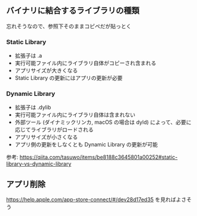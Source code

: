 ## バイナリに結合するライブラリの種類

忘れそうなので、参照下そのままコピペだが貼っとく

### Static Library

- 拡張子は .a
- 実行可能ファイル内にライブラリ自体がコピーされ含まれる
- アプリサイズが大きくなる
- Static Library の更新にはアプリの更新が必要

### Dynamic Library

- 拡張子は .dylib
- 実行可能ファイル内にライブラリ自体は含まれない
- 外部ツール (ダイナミックリンカ, macOS の場合は dyld) によって、必要に応じてライブラリがロードされる
- アプリサイズが小さくなる
- アプリ側の更新をしなくとも Dynamic Library の更新が可能

参考: https://qiita.com/tasuwo/items/be8188c3645801a00252#static-library-vs-dynamic-library

## アプリ削除

https://help.apple.com/app-store-connect/#/dev28d17ed35 を見ればよさそう
